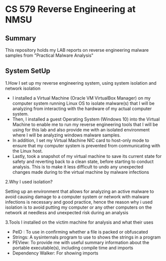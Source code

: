 # CS 579 Reverse Engineering at NMSU

## Summary
This repository holds my LAB reports on reverse engineering malware samples from "Practical Malware Analysis"

## System SetUp
1.How I set up my reverse engineering system, using system isolation and network isolation
- I installed a Virtual Machine (Oracle VM VirtualBox Manager) on my computer system running Linux OS to isolate malware(s) that I will be analyzing from interacting with the hardware of my actual computer system.
- Then, I installed a guest Operating System (Windows 10) into the Virtual Machine to enable me to run my reverse engineering tools that I will be using for this lab and also provide me with an isolated environment where I will be analyzing windows malware samples. 
- In addition, I set my Virtual Machine NIC card to host-only mode to ensure that my computer system is prevented from communicating with the Linux host.
- Lastly, took a snapshot of my virtual machine to save its current state for safety and reverting back to a clean state, before starting to conduct analysis. This is to make it less difficult to undo any unexpected changes made during to the virtual machine by malware infections 

2.Why I used isolation?

Setting up an environment that allows for analyzing an active malware to avoid causing damage to a computer system or network with malware infections is necessary and good practice, hence the reason why i used isolation is to avoid putting my computer or any other computers on the network at needless and unexpected risk during an analysis

3.Tools I installed on the victim machine for analysis and what their uses
- PeID : To use in confirming whether a file is packed or obfuscated
- Strings: A sysinternals program to use to shows the strings in a program
- PEView: To provide me with useful summary information about the portable executable(s), including compile time and imports
- Dependency Walker: For showing imports
